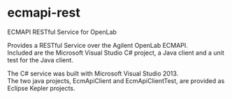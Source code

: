 # ecmapi-rest
ECMAPI RESTful Service for OpenLab

Provides a RESTful Service over the Agilent OpenLab ECMAPI.<br>
Included are the Microsoft Visual Studio C# project, a Java client and a unit test for the Java client.

The C# service was built with Microsoft Visual Studio 2013.<br>
The two java projects, EcmApiClient and EcmApiClientTest, are provided as Eclipse Kepler projects.
